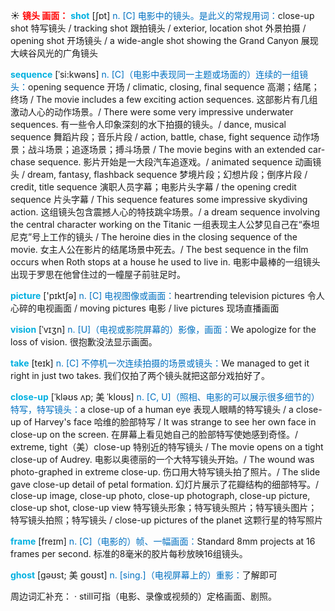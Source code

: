 ☀ <font color="red">**镜头 画面：**</font>
<font color="sky blue">**shot**</font> [ʃɒt] 
<font color="#0070c0">n. [C] 电影中的镜头。是此义的常规用词：</font>close-up shot 特写镜头 / tracking shot 跟拍镜头 / exterior, location shot 外景拍摄 / opening shot 开场镜头 / a wide-angle shot showing the Grand Canyon 展现大峡谷风光的广角镜头
           
<font color="sky blue">**sequence**</font> [ˈsi:kwəns]
<font color="#0070c0">n. [C]（电影中表现同一主题或场面的）连续的一组镜头：</font>opening sequence 开场 / climatic, closing, final sequence 高潮；结尾；终场 / The movie includes a few exciting action sequences. 这部影片有几组激动人心的动作场景。/ There were some very impressive underwater sequences. 有一些令人印象深刻的水下拍摄的镜头。/ dance, musical sequence 舞蹈片段；音乐片段 / action, battle, chase, fight sequence 动作场景；战斗场景；追逐场景；搏斗场景 / The movie begins with an extended car-chase sequence. 影片开始是一大段汽车追逐戏。/ animated sequence 动画镜头 / dream, fantasy, flashback sequence 梦境片段；幻想片段；倒序片段 / credit, title sequence 演职人员字幕；电影片头字幕 / the opening credit sequence 片头字幕 / This sequence features some impressive skydiving action. 这组镜头包含震撼人心的特技跳伞场景。/ a dream sequence involving the central character working on the Titanic 一组表现主人公梦见自己在“泰坦尼克”号上工作的镜头 / The heroine dies in the closing sequence of the movie. 女主人公在影片的结尾场景中死去。/ The best sequence in the film occurs when Roth stops at a house he used to live in. 电影中最棒的一组镜头出现于罗思在他曾住过的一幢屋子前驻足时。

<font color="sky blue">**picture**</font> ['pɪktʃə] 
<font color="#0070c0">n. [C] 电视图像或画面：</font>heartrending television pictures 令人心碎的电视画面 / moving pictures 电影 / live pictures 现场直播画面
           
<font color="sky blue">**vision**</font> [ˈvɪʒn]
<font color="#0070c0">n. [U]（电视或影院屏幕的）影像，画面：</font>We apologize for the loss of vision. 很抱歉没法显示画面。

<font color="sky blue">**take**</font> [teɪk] 
<font color="#0070c0">n. [C] 不停机一次连续拍摄的场景或镜头：</font>We managed to get it right in just two takes. 我们仅拍了两个镜头就把这部分戏拍好了。
                      
<font color="sky blue">**close-up**</font> [ˈkləʊs ʌp; 美 ˈkloʊs]
<font color="#0070c0">n. [C, U]（照相、电影的可以展示很多细节的）特写，特写镜头：</font>a close-up of a human eye 表现人眼睛的特写镜头 / a close-up of Harvey's face 哈维的脸部特写 / It was strange to see her own face in close-up on the screen. 在屏幕上看见她自己的脸部特写使她感到奇怪。/ extreme, tight（美）close-up 特别近的特写镜头 / The movie opens on a tight close-up of Audrey. 电影以奥德丽的一个大特写镜头开始。/ The wound was photo-graphed in extreme close-up. 伤口用大特写镜头拍了照片。/ The slide gave close-up detail of petal formation. 幻灯片展示了花瓣结构的细部特写。/ close-up image, close-up photo, close-up photograph, close-up picture, close-up shot, close-up view 特写镜头形象；特写镜头照片；特写镜头图片；特写镜头拍照；特写镜头 / close-up pictures of the planet 这颗行星的特写照片

<font color="sky blue">**frame**</font> [freɪm]
<font color="#0070c0">n. [C]（电影的）帧、一幅画面：</font>Standard 8mm projects at 16 frames per second. 标准的8毫米的胶片每秒放映16组镜头。
            
<font color="sky blue">**ghost**</font> [gəʊst; 美 goʊst]
<font color="#0070c0">n. [sing.]（电视屏幕上的）重影：</font>了解即可

周边词汇补充：
· still可指（电影、录像或视频的）定格画面、剧照。
